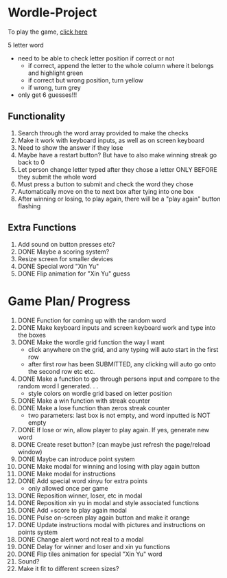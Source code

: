 # Wordle-Project
To play the game, [click here](https://xyzhengg.github.io/Wordle-Project/)

5 letter word
- need to be able to check letter position if correct or not
    - if correct, append the letter to the whole column where it belongs and highlight green
    - if correct but wrong position, turn yellow
    - if wrong, turn grey
- only get 6 guesses!!!

## Functionality
1. Search through the word array provided to make the checks
2. Make it work with keyboard inputs, as well as on screen keyboard
8. Need to show the answer if they lose
3. Maybe have a restart button? But have to also make winning streak go back to 0
4. Let person change letter typed after they chose a letter ONLY BEFORE they submit the whole word
5. Must press a button to submit and check the word they chose
6. Automatically move on the to next box after tying into one box
7. After winning or losing, to play again, there will be a "play again" button flashing

## Extra Functions
1. Add sound on button presses etc?
2. DONE Maybe a scoring system?
3. Resize screen for smaller devices
4. DONE Special word "Xin Yu"
5. DONE Flip animation for "Xin Yu" guess

# Game Plan/ Progress
1. DONE Function for coming up with the random word
2. DONE Make keyboard inputs and screen keyboard work and type into the boxes
3. DONE Make the wordle grid function the way I want
    - click anywhere on the grid, and any typing will auto start in the first row
    - after first row has been SUBMITTED, any clicking will auto go onto the second row etc etc.
4. DONE Make a function to go through persons input and compare to the random word I generated. . . 
    - style colors on wordle grid based on letter position
5. DONE Make a win function with streak counter
6. DONE Make a lose function than zeros streak counter
    - two parameters: last box is not empty, and word inputted is NOT empty
7. DONE If lose or win, allow player to play again. If yes, generate new word
8. DONE Create reset button? (can maybe just refresh the page/reload window)
9. DONE Maybe can introduce point system
10. DONE Make modal for winning and losing with play again button
11. DONE Make modal for instructions
12. DONE Add special word xinyu for extra points
    - only allowed once per game
13. DONE Reposition winner, loser, etc in modal
14. DONE Reposition xin yu in modal and style associated functions
14. DONE Add +score to play again modal
14. DONE Pulse on-screen play again button and make it orange
15. DONE Update instructions modal with pictures and instructions on points system
16. DONE Change alert word not real to a modal
14. DONE Delay for winner and loser and xin yu functions
14. DONE Flip tiles animation for special "Xin Yu" word
15. Sound?
17. Make it fit to different screen sizes?
